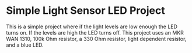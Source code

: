 # Simple Light Sensor LED Project

This is a simple project where if the light levels are low enough the LED turns on. If the levels are high the LED turns off. This project uses an MKR WAN 1310, 100k Ohm resistor, a 330 Ohm resistor, light dependent resistor, and a blue LED.
